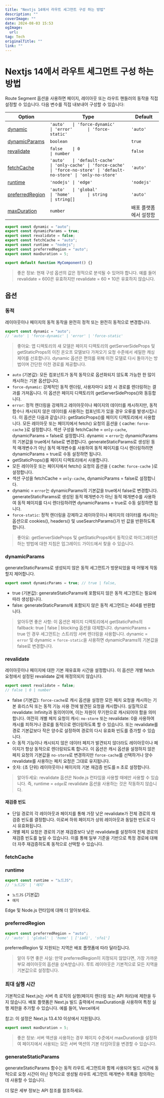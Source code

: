 ```yaml
---
title: "Nextjs 14에서 라우트 세그먼트 구성 하는 방법"
description: ""
coverImage: ""
date: 2024-08-03 15:53
ogImage: 
  url: 
tag: Tech
originalTitle: ""
link: ""
---
```




# Nextjs 14에서 라우트 세그먼트 구성 하는 방법

Route Segment 옵션을 사용하면 페이지, 레이아웃 또는 라우트 핸들러의 동작을 직접 설정할 수 있습니다. 다음 변수를 직접 내보내어 구성할 수 있습니다:

| Option                              | Type                                                                                                                                 | Default                |
| ----------------------------------- | ------------------------------------------------------------------------------------------------------------------------------------ | ---------------------- |
| [dynamic](#dynamic)                 | `'auto'   \| 'force-dynamic'        \| 'error'      \| 'force-static'`                                                               | `'auto'`               |
| [dynamicParams](#dynamicparams)     | `boolean`                                                                                                                            | `true`                 |
| [revalidate](#revalidate)           | `false    \| 0                      \| number`                                                                                       | `false`                |
| [fetchCache](#fetchcache)           | `'auto'   \| 'default-cache'        \| 'only-cache' \| 'force-cache'   \| 'force-no-store' \| 'default-no-store' \| 'only-no-store'` | `'auto'`               |
| [runtime](#runtime)                 | `'nodejs' \| 'edge'`                                                                                                                 | `'nodejs'`             |
| [preferredRegion](#preferredregion) | `'auto'   \| 'global'               \| 'home'       \| string          \| string[]`                                                  | `'auto'`               |
| [maxDuration](#maxduration)         | `number`                                                                                                                             | 배포 플랫폼에서 설정함 |

```typescript
export const dynamic = "auto";
export const dynamicParams = true;
export const revalidate = false;
export const fetchCache = "auto";
export const runtime = "nodejs";
export const preferredRegion = "auto";
export const maxDuration = 5;

export default function MyComponent() {}
```

<div class="content-ad"></div>

> 좋은 정보:
> 현재 구성 옵션의 값은 정적으로 분석될 수 있어야 합니다. 예를 들어 revalidate = 600은 유효하지만 revalidate = 60 \* 10은 유효하지 않습니다.

## 옵션

### 동적

레이아웃이나 페이지의 동적 동작을 완전히 정적 또는 완전히 동적으로 변경합니다.

<div class="content-ad"></div>

```typescript
export const dynamic = "auto";
// 'auto' | 'force-dynamic' | 'error' | 'force-static'
```

> 좋아요: 앱 디렉토리의 새 모델은 페이지 디렉토리의 getServerSideProps 및 getStaticProps의 이진 온오프 모델보다 가져오기 요청 수준에서 세밀한 캐싱 제어를 선호합니다. dynamic 옵션은 편의를 위해 이전 모델로 다시 돌아가는 방법이며 간단한 이전 경로를 제공합니다.

- `auto` (기본값): 모든 컴포넌트가 동적 동작으로 옵션화되지 않도록 가능한 한 많이 캐시하는 기본 옵션입니다.
- `force-dynamic`: 강제적인 동적 렌더링, 사용자마다 요청 시 경로를 렌더링하는 결과를 가져옵니다. 이 옵션은 페이지 디렉토리의 getServerSideProps()와 동등합니다.
- `error`: 정적 렌더링을 강제하고 레이아웃이나 페이지의 데이터를 캐시하지만, 동적 함수나 캐시되지 않은 데이터를 사용하는 컴포넌트가 있을 경우 오류를 발생시킵니다. 이 옵션은 다음과 같습니다:
  getStaticProps()를 페이지 디렉토리에서 사용합니다.
  모든 레이아웃 또는 페이지에서 fetch() 요청의 옵션을 { cache: `force-cache` }로 설정합니다.
  섹션 구성을 fetchCache = `only-cache`, dynamicParams = false로 설정합니다.
  dynamic = `error`는 dynamicParams의 기본값을 true에서 false로 변경합니다. generateStaticParams로 생성된 동적 매개변수가 아닌 동적 매개변수를 사용하여 동적 페이지를 다시 렌더링하려면 dynamicParams = true로 수동 설정하면 됩니다.
- getStaticProps()를 페이지 디렉토리에서 사용합니다.
- 모든 레이아웃 또는 페이지에서 fetch() 요청의 옵션을 { cache: `force-cache` }로 설정합니다.
- 섹션 구성을 fetchCache = `only-cache`, dynamicParams = false로 설정합니다.
- dynamic = `error`는 dynamicParams의 기본값을 true에서 false로 변경합니다. generateStaticParams로 생성된 동적 매개변수가 아닌 동적 매개변수를 사용하여 동적 페이지를 다시 렌더링하려면 dynamicParams = true로 수동 설정하면 됩니다.
- `force-static`: 정적 렌더링을 강제하고 레이아웃이나 페이지의 데이터를 캐시하는 옵션으로 cookies(), headers() 및 useSearchParams()가 빈 값을 반환하도록 합니다.

> 좋아요:
> getServerSideProps 및 getStaticProps에서 동적으로 마이그레이션하는 방법에 대한 지침은 업그레이드 가이드에서 찾을 수 있습니다.

<div class="content-ad"></div>

### dynamicParams

generateStaticParams로 생성되지 않은 동적 세그먼트가 방문되었을 때 어떻게 작동할지 제어합니다.

```typescript
export const dynamicParams = true; // true | false,
```

- true (기본값): generateStaticParams에 포함되지 않은 동적 세그먼트는 필요에 따라 생성됩니다.
- false: generateStaticParams에 포함되지 않은 동적 세그먼트는 404를 반환합니다.

<div class="content-ad"></div>

> 알아두면 좋은 사항:
> 이 옵션은 페이지 디렉토리에서 getStaticPaths의 fallback: true | false | blocking 옵션을 대체합니다.
> dynamicParams = true 인 경우 세그먼트는 스트리밍 서버 렌더링을 사용합니다.
> dynamic = `error` 및 dynamic = `force-static`을 사용하면 dynamicParams의 기본값을 false로 변경합니다.

### revalidate

레이아웃이나 페이지에 대한 기본 재유효화 시간을 설정합니다. 이 옵션은 개별 fetch 요청에서 설정된 revalidate 값에 재정의되지 않습니다.

```typescript
export const revalidate = false;
// false | 0 | number
```

<div class="content-ad"></div>

- false (기본값): `force-cache`로 캐시 옵션을 설정한 모든 페치 요청을 캐시하는 기본 휴리스틱 또는 동적 기능 사용 전에 발견된 요청을 캐시합니다. 실질적으로 revalidate: Infinity과 동의어이며, 이는 자원이 무기한으로 캐시되어야 함을 의미합니다. 여전히 개별 페치 요청이 캐시: `no-store` 또는 revalidate: 0을 사용하여 캐시를 피하거나 경로를 동적으로 렌더링하도록 할 수 있습니다. 또는 revalidate를 경로 기본값보다 작은 양수로 설정하여 경로의 다시 유효화 빈도를 증가할 수 있습니다.
- 0: 동적 기능이나 캐시되지 않은 데이터 페치가 발견되지 않더라도 레이아웃이나 페이지가 항상 동적으로 렌더링되도록 합니다. 이 옵션은 캐시 옵션을 설정하지 않은 페치 요청의 기본값을 `no-store`로 변경하지만 `force-cache`를 선택하거나 양수 revalidate를 사용하는 페치 요청은 그대로 유지됩니다.
- 숫자: (초 단위) 레이아웃이나 페이지의 기본 재검증 빈도를 n 초로 설정합니다.

> 알아두세요: revalidate 옵션은 Node.js 런타임을 사용할 때에만 사용할 수 있습니다. 즉, runtime = `edge`로 revalidate 옵션을 사용하는 것은 작동하지 않습니다.

#### 재검증 빈도

- 단일 경로의 각 레이아웃과 페이지를 통해 가장 낮은 revalidate가 전체 경로의 재검증 빈도를 결정합니다. 이로써 하위 페이지가 상위 레이아웃과 동일한 빈도로 다시 유효화됩니다.
- 개별 페치 요청은 경로의 기본 재검증보다 낮은 revalidate를 설정하여 전체 경로의 재검증 빈도를 높일 수 있습니다. 이를 통해 일부 기준을 기반으로 특정 경로에 대해 더 자주 재검증하도록 동적으로 선택할 수 있습니다.

<div class="content-ad"></div>

### fetchCache

### runtime

```typescript
export const runtime = "노드JS";
// '노드JS' | '에지'
```

- `노드JS` (기본값)
- `에지`

<div class="content-ad"></div>

Edge 및 Node.js 런타임에 대해 더 알아보세요.

### preferredRegion

```typescript
export const preferredRegion = "auto";
// 'auto' | 'global' | 'home' | ['iad1', 'sfo1']
```

preferredRegion 및 지원되는 지역은 배포 플랫폼에 따라 달라집니다.

<div class="content-ad"></div>

> 알아 두면 좋은 사실:
> 만약 preferredRegion이 지정되지 않았다면, 가장 가까운 부모 레이아웃의 옵션을 상속받습니다.
> 루트 레이아웃은 기본적으로 모든 지역을 기본값으로 설정합니다.

### 최대 실행 시간

기본적으로 Next.js는 서버 측 로직의 실행(페이지 렌더링 또는 API 처리)에 제한을 두지 않습니다. 배포 플랫폼은 Next.js 빌드 출력에서 maxDuration을 사용하여 특정 실행 제한을 추가할 수 있습니다. 예를 들어, Vercel에서

참고: 이 설정은 Next.js 13.4.10 이상에서 지원됩니다.

<div class="content-ad"></div>

```typescript
export const maxDuration = 5;
```

> 좋은 정보:
> 서버 액션을 사용하는 경우 페이지 수준에서 maxDuration을 설정하여 페이지에서 사용되는 모든 서버 액션의 기본 타임아웃을 변경할 수 있습니다.

### generateStaticParams

generateStaticParams 함수는 동적 라우트 세그먼트와 함께 사용되어 빌드 시간에 동적으로 요청 시간이 아닌 정적으로 생성될 라우트 세그먼트 매개변수 목록을 정의하는 데 사용할 수 있습니다.

<div class="content-ad"></div>

더 많은 세부 정보는 API 참조를 참조하세요.

<div class="content-ad"></div>
